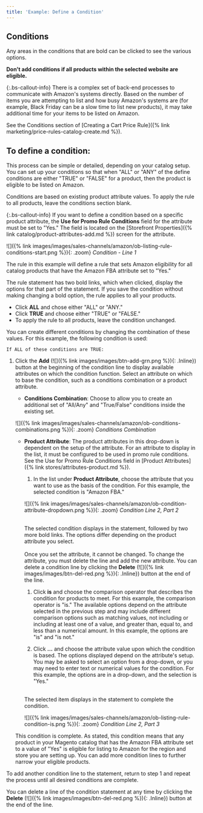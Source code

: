 ```yaml
---
title: 'Example: Define a Condition'
---
```



## Conditions

Any areas in the conditions that are bold can be clicked to see the various options.

**Don't add conditions if all products within the selected website are eligible.**

{:.bs-callout-info}
There is a complex set of back-end processes to communicate with Amazon's systems directly. Based on the number of items you are attempting to list and how busy Amazon's systems are (for example, Black Friday can be a slow time to list new products), it may take additional time for your items to be listed on Amazon.

See the Conditions section of [Creating a Cart Price Rule]({% link marketing/price-rules-catalog-create.md %}).

## To define a condition:

This process can be simple or detailed, depending on your catalog setup. You can set up your conditions so that when "ALL" or "ANY" of the define conditions are either "TRUE" or "FALSE" for a product, then the product is eligible to be listed on Amazon.

Conditions are based on existing product attribute values. To apply the rule to all products, leave the conditions section blank.

{:.bs-callout-info}
If you want to define a condition based on a specific product attribute, the **Use for Promo Rule Conditions** field for the attribute must be set to "Yes." The field is located on the [Storefront Properties]({% link catalog/product-attributes-add.md %}) screen for the attribute.

![]({% link images/images/sales-channels/amazon/ob-listing-rule-conditions-start.png %}){: .zoom}
_Condition - Line 1_

The rule in this example will define a rule that sets Amazon eligibility for all catalog products that have the Amazon FBA attribute set to "Yes."

The rule statement has two bold links, which when clicked, display the options for that part of the statement. If you save the condition without making changing a bold option, the rule applies to all your products.

- Click **ALL** and chose either "ALL" or "ANY."
- Click **TRUE** and choose either "TRUE" or "FALSE."
- To apply the rule to all products, leave the condition unchanged.

You can create different conditions by changing the combination of these values. For this example, the following condition is used:

`If ALL of these conditions are TRUE:`

1. Click the **Add** (![]({% link images/images/btn-add-grn.png %}){: .Inline}) button at the beginning of the condition line to display available attributes on which the condition function. Select an attribute on which to base the condition, such as a conditions combination or a product attribute.

   - **Conditions Combination**: Choose to allow you to create an additional set of "All/Any" and "True/False" conditions inside the existing set.

    ![]({% link images/images/sales-channels/amazon/ob-conditions-combinations.png %}){: .zoom}
    _Conditions Combination_

   - **Product Attribute**: The product attributes in this drop-down is dependent on the setup of the attribute. For an attribute to display in the list, it must be configured to be used in promo rule conditions. See the Use for Promo Rule Conditions field in [Product Attributes]({% link stores/attributes-product.md %}).

        1. In the list under **Product Attribute**, choose the attribute that you want to use as the basis of the condition. For this example, the selected condition is "Amazon FBA."

        ![]({% link images/images/sales-channels/amazon/ob-condition-attribute-dropdown.png %}){: .zoom}
        _Condition Line 2, Part 2_

        <br/>The selected condition displays in the statement, followed by two more bold links. The options differ depending on the product attribute you select.<br/>
        <br/>Once you set the attribute, it cannot be changed. To change the attribute, you must delete the line and add the new attribute. You can delete a condition line by clicking the **Delete** (![]({% link images/images/btn-del-red.png %}){: .Inline}) button at the end of the line.

        1. Click **is** and choose the comparison operator that describes the condition for products to meet. For this example, the comparison operator is "is." The available options depend on the attribute selected in the previous step and may include different comparison options such as matching values, not including or including at least one of a value, and greater than, equal to, and less than a numerical amount. In this example, the options are "is" and "is not."

        1. Click **...** and choose the attribute value upon which the condition is based. The options displayed depend on the attribute's setup. You may be asked to select an option from a drop-down, or you may need to enter text or numerical values for the condition. For this example, the options are in a drop-down, and the selection is "Yes."

        <br/>The selected item displays in the statement to complete the condition.

        ![]({% link images/images/sales-channels/amazon/ob-listing-rule-condition-is.png %}){: .zoom}
        _Condition Line 2, Part 3_

    This condition is complete. As stated, this condition means that any product in your Magento catalog that has the Amazon FBA attribute set to a value of "Yes" is eligible for listing to Amazon for the region and store you are setting up. You can add more condition lines to further narrow your eligible products.

To add another condition line to the statement, return to step 1 and repeat the process until all desired conditions are complete.

You can delete a line of the condition statement at any time by clicking the **Delete** (![]({% link images/images/btn-del-red.png %}){: .Inline}) button at the end of the line.

